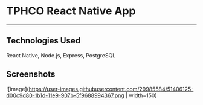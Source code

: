 # TPHCO React Native App
---

## Technologies Used
React Native, Node.js, Express, PostgreSQL

## Screenshots

![image](https://user-images.githubusercontent.com/29985584/51406125-d00c9d80-1b1d-11e9-907b-5f9688994367.png | width=150)
